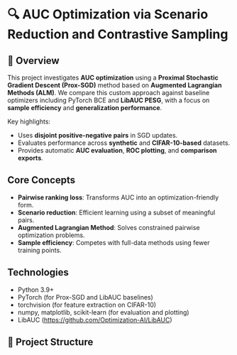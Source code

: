 # 🔍 AUC Optimization via Scenario Reduction and Contrastive Sampling

## 📌 Overview
This project investigates **AUC optimization** using a **Proximal Stochastic Gradient Descent (Prox-SGD)** method based on **Augmented Lagrangian Methods (ALM)**. We compare this custom approach against baseline optimizers including PyTorch BCE and **LibAUC PESG**, with a focus on **sample efficiency** and **generalization performance**.

Key highlights:
- Uses **disjoint positive-negative pairs** in SGD updates.
- Evaluates performance across **synthetic** and **CIFAR-10-based** datasets.
- Provides automatic **AUC evaluation**, **ROC plotting**, and **comparison exports**.

## Core Concepts
- **Pairwise ranking loss**: Transforms AUC into an optimization-friendly form.
- **Scenario reduction**: Efficient learning using a subset of meaningful pairs.
- **Augmented Lagrangian Method**: Solves constrained pairwise optimization problems.
- **Sample efficiency**: Competes with full-data methods using fewer training points.

## Technologies
- Python 3.9+
- PyTorch (for Prox-SGD and LibAUC baselines)
- torchvision (for feature extraction on CIFAR-10)
- numpy, matplotlib, scikit-learn (for evaluation and plotting)
- LibAUC (https://github.com/Optimization-AI/LibAUC)

## 📁 Project Structure
